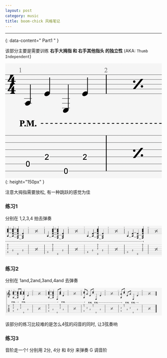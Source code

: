 ```yaml
---
layout: post
category: music
title: boom-chick 风格笔记
---
```


--------
{: data-content=" Part1 " }

该部分主要是需要训练 **右手大拇指 和 右手其他指头 的独立性** (AKA: `Thumb Independent`)


![images/thumb-independent.png](assets/images/thumb-independent.png){: height="150px"  }

注意大拇指需要放松, 有一种跳跃的感觉为佳

### 练习1

分别在 1,2,3,4 拍去弹奏

![assets/images/thumb-chick-example-1.png](assets/images/thumb-chick-example-1.png)


### 练习2

分别在 1and,2and,3and,4and 去弹奏

![assets/images/thumb-chick-example-2.png](assets/images/thumb-chick-example-2.png)

该部分的练习比较难的是怎么4弦的闷音的同时, 让3弦奏响

### 练习3

音阶走一个! 分别用 2分, 4分 和 8分 来弹奏 G 调音阶
